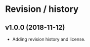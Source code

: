 Revision / history
========================


v1.0.0 (2018-11-12)
------------------------

* Adding revision history and license.

